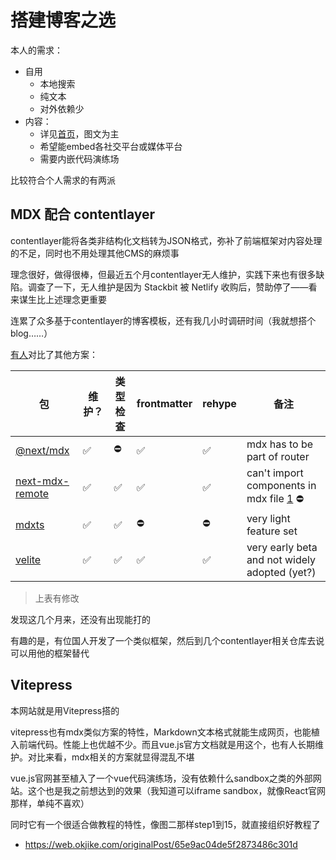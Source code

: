 # 搭建博客之选

本人的需求：

- 自用
  - 本地搜索
  - 纯文本
  - 对外依赖少
- 内容：
  - 详见[首页](/)，图文为主
  - 希望能embed各社交平台或媒体平台
  - 需要内嵌代码演练场

比较符合个人需求的有两派

## MDX 配合 contentlayer


contentlayer能将各类非结构化文档转为JSON格式，弥补了前端框架对内容处理的不足，同时也不用处理其他CMS的麻烦事

理念很好，做得很棒，但最近五个月contentlayer无人维护，实践下来也有很多缺陷。调查了一下，无人维护是因为 Stackbit 被 Netlify 收购后，赞助停了——看来谋生比上述理念更重要

连累了众多基于contentlayer的博客模板，还有我几小时调研时间（我就想搭个blog……）

[有人](https://github.com/contentlayerdev/contentlayer/issues/429#issuecomment-1974928678)对比了其他方案：

| 包                                                                                                                         | 维护？ | 类型检查 | frontmatter | rehype | 备注                                                                                                                         |
|---------------------------------------------------------------------------------------------------------------------------|-----|------|-------------|--------|----------------------------------------------------------------------------------------------------------------------------|
| [@next/mdx](https://github.com/vercel/next.js)                                                                            | ✅   | ⛔️   | ✅           | ✅      | mdx has to be part of router                                                                                               |
| [next-mdx-remote](https://github.com/hashicorp/next-mdx-remote#react-server-components-rsc--nextjs-app-directory-support) | ✅   | ✅    | ✅           | ✅      | can't import components in mdx file [1](https://github.com/hashicorp/next-mdx-remote?tab=readme-ov-file#import--export) ⛔️ |
| [mdxts](https://github.com/souporserious/mdxts/)                                                                          | ✅   | ✅    | ⛔️          | ⛔️     | very light feature set                                                                                                     |
| [velite](https://github.com/zce/velite)                                                                                   | ✅   | ✅    | ✅           | ✅      | very early beta and not widely adopted (yet?)                                                                              |

> 上表有修改

发现这几个月来，还没有出现能打的

有趣的是，有位国人开发了一个类似框架，然后到几个contentlayer相关仓库去说可以用他的框架替代

## Vitepress

[//]: # (TODO 整理)

本网站就是用Vitepress搭的

vitepress也有mdx类似方案的特性，Markdown文本格式就能生成网页，也能植入前端代码。性能上也优越不少。而且vue.js官方文档就是用这个，也有人长期维护。对比来看，mdx相关的方案就显得混乱不堪

vue.js官网甚至植入了一个vue代码演练场，没有依赖什么sandbox之类的外部网站。这个也是我之前想达到的效果（我知道可以iframe sandbox，就像React官网那样，单纯不喜欢）

同时它有一个很适合做教程的特性，像图二那样step1到15，就直接组织好教程了

- https://web.okjike.com/originalPost/65e9ac04de5f2873486c301d
